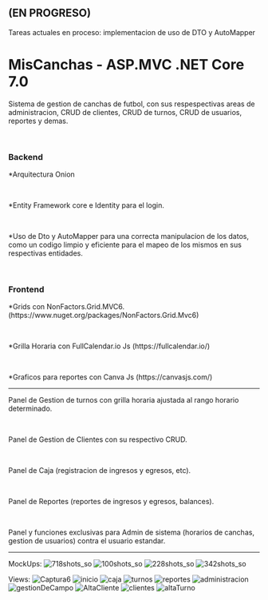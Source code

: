 <h2> (EN PROGRESO)</h2>
<p>Tareas actuales en proceso: implementacion de uso de DTO y AutoMapper</p>
<h1> MisCanchas - ASP.MVC .NET Core 7.0 </h1>
<p>Sistema de gestion de canchas de futbol, con sus respespectivas areas de administracion, CRUD de clientes, CRUD de turnos, CRUD de usuarios, reportes y demas.</p>
<br/>

<h3>Backend</h3>
<p>*Arquitectura Onion</p>
<br/>
<p>*Entity Framework core e Identity para el login.</p>
<br/>
<p>*Uso de Dto y AutoMapper para una correcta manipulacion de los datos, como un codigo limpio y eficiente para el mapeo de los mismos en sus respectivas entidades.</p>
<br/>

<h3>Frontend</h3>
<p>*Grids con NonFactors.Grid.MVC6. (https://www.nuget.org/packages/NonFactors.Grid.Mvc6)</p>
<br/>
<p>*Grilla Horaria con FullCalendar.io Js (https://fullcalendar.io/)</p>
<br/>
<p>*Graficos para reportes con  Canva Js (https://canvasjs.com/)</p>

<hr/>
<p>Panel de Gestion de turnos con grilla horaria ajustada al rango horario determinado. </p>
<br/>
<p>Panel de Gestion de Clientes con su respectivo CRUD. </p>
<br/>
<p>Panel de Caja (registracion de ingresos y egresos, etc).</p>
<br/>
<p>Panel de Reportes (reportes de ingresos y egresos, balances).</p>
<br/>
<p>Panel y funciones exclusivas para Admin de sistema (horarios de canchas, gestion de usuarios) contra el usuario estandar.</p>
<hr/>

MockUps:
![718shots_so](https://github.com/Ivanpaoloni/SolutionMisCanchas/assets/93292231/fc1ad353-b9d5-49a4-ba24-516772b04835)
![100shots_so](https://github.com/Ivanpaoloni/SolutionMisCanchas/assets/93292231/951b0479-d518-419b-b001-b1b132abf495)
![228shots_so](https://github.com/Ivanpaoloni/SolutionMisCanchas/assets/93292231/95975ae6-7084-48c9-ae1f-415c2059b07b)
![342shots_so](https://github.com/Ivanpaoloni/SolutionMisCanchas/assets/93292231/3c7cd424-db0b-4a66-bb17-a17ba2b3eabc)

Views:
![Captura6](https://github.com/Ivanpaoloni/SolutionMisCanchas/assets/93292231/c17eb385-fbd2-4362-820e-8f1d3fc5ed06)
![inicio](https://github.com/Ivanpaoloni/SolutionMisCanchas/assets/93292231/e64ba8f8-db65-43ba-bed4-24eb14b4bf47)
![caja](https://github.com/Ivanpaoloni/SolutionMisCanchas/assets/93292231/a304ff9d-ca74-4f6f-a83a-2787ce75966c)
![turnos](https://github.com/Ivanpaoloni/SolutionMisCanchas/assets/93292231/0eb32a47-1454-480a-814a-38765f6dfc7e)
![reportes](https://github.com/Ivanpaoloni/SolutionMisCanchas/assets/93292231/1c06fa5c-de8f-4fba-9b2e-024366c4efa0)
![administracion](https://github.com/Ivanpaoloni/SolutionMisCanchas/assets/93292231/f0e61def-ee54-4e17-84cc-4a70659b0ff7)
![gestionDeCampo](https://github.com/Ivanpaoloni/SolutionMisCanchas/assets/93292231/bd6cbaa7-30e4-478f-96e8-a21b7724c037)
![AltaCliente](https://github.com/Ivanpaoloni/SolutionMisCanchas/assets/93292231/839e7a77-ff4c-409e-a5b6-65f057929430)
![clientes](https://github.com/Ivanpaoloni/SolutionMisCanchas/assets/93292231/6cc427a2-dbfd-4f2a-a72e-1249dd9858cc)
![altaTurno](https://github.com/Ivanpaoloni/SolutionMisCanchas/assets/93292231/d4f0b6fe-378d-4d4b-99da-6527c780267c)

